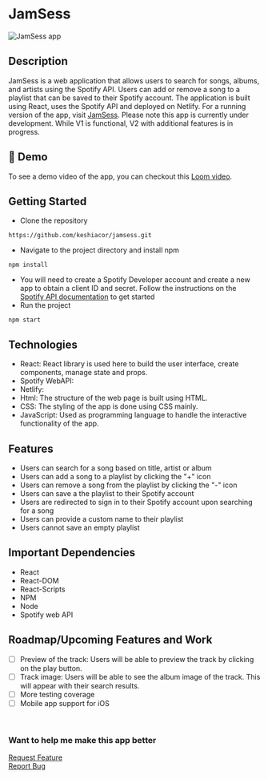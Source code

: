 # JamSess

![JamSess app](https://github.com/keshiacor/jamsess/blob/main/src/JamSess.png)

## Description

JamSess is a web application that allows users to search for songs, albums, and artists using the Spotify API. Users can add or remove a song to a playlist that can be saved to their Spotify account. The application is built using React, uses the Spotify API and deployed on Netlify.
For a running version of the app, visit [JamSess](https://jamsess.netlify.app/).
Please note this app is currently under development. While V1 is functional, V2 with additional features is in progress.

## 🌟 Demo
To see a demo video of the app, you can checkout this [Loom video](https://www.loom.com/share/582f6ad357484d099640dd1c6266b21b).


## Getting Started

- Clone the repository

```
https://github.com/keshiacor/jamsess.git
```

- Navigate to the project directory and install npm 

```
npm install
```

- You will need to create a Spotify Developer account and create a new app to obtain a client ID and secret. Follow the instructions on the [Spotify API documentation](https://developer.spotify.com/documentation/web-api/concepts/apps) to get started
- Run the project

```
npm start
```
## Technologies

- React: React library is used here to build the user interface, create components, manage state and props.
- Spotify WebAPI:
- Netlify:
- Html: The structure of the web page is built using HTML.
- CSS: The styling of the app is done using CSS mainly.
- JavaScript: Used as programming language to handle the interactive functionality of the app.
  
## Features

- Users can search for a song based on title, artist or album
- Users can add a song to a playlist by clicking the "+" icon
- Users can remove a song from the playlist by clicking the "-" icon
- Users can save a the playlist to their Spotify account
- Users are redirected to sign in to their Spotify account upon searching for a song
- Users can provide a custom name to their playlist
- Users cannot save an empty playlist

## Important Dependencies

- React
- React-DOM
- React-Scripts
- NPM
- Node
- Spotify web API

## Roadmap/Upcoming Features and Work

- [ ] Preview of the track: Users will be able to preview the track by clicking on the play button.
- [ ] Track image: Users will be able to see the album image of the track. This will appear with their search results.
- [ ] More testing coverage
- [ ] Mobile app support for iOS

<div>
   <p align="left">
    <br />
     <h3>Want to help me make this app better</h3>
    <a href="https://github.com/keshiacor/todolist/issues/new?template=feature_request.md">Request Feature</a>
     <br/>
    <a href="https://github.com/keshiacor/todolist/issues/new?template=bug_report.md">Report Bug</a>
  </p>
</div>

